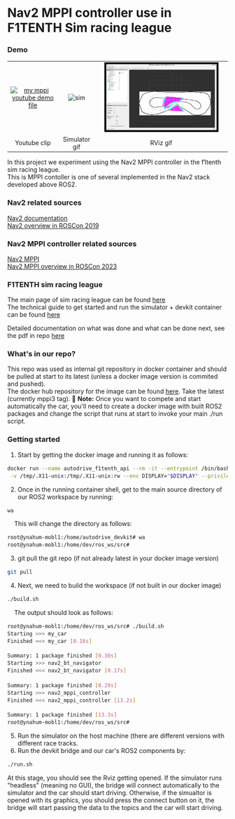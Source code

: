 # **Nav2 MPPI controller use in F1TENTH Sim racing league**

### Demo

<table>
  <tr>
    <td align="center"><a href="https://www.youtube.com/watch?v=0iHc1kHdg5M"><img src="https://img.youtube.com/vi/0iHc1kHdg5M/0.jpg" width="70%" alt="my mppi youtube demo file "></a></td>
    <td align="center"><img src="./media/AutoDRIVESimulator2025-06-18.gif" width="90%" alt="sim"></td>
    <td align="center"><img src="./media/mppi_speed_low_variance_rviz.gif" width="90%" alt="rviz"></td>
  </tr>
  <tr>
    <td align="center">Youtube clip</td>
    <td align="center">Simulator gif</td>
    <td align="center">RViz gif</td>
  </tr>
</table>
 


In this project we experiment using the Nav2 MPPI controller in the f1tenth sim racing league.  
This is MPPI contoller is one of several implemented in the Nav2 stack developed above ROS2.  

### Nav2 related sources  
[Nav2 documentation](https://docs.nav2.org/index.html)  
[Nav2 overview in ROSCon 2019](https://vimeo.com/378682188)  

### Nav2 MPPI controller related sources  
[Nav2 MPPI](https://docs.nav2.org/configuration/packages/configuring-mppic.html)  
[Nav2 MPPI overview in ROSCon 2023](https://vimeo.com/879001391)  

### F1TENTH sim racing league  
The main page of sim racing league can be found [here](https://autodrive-ecosystem.github.io/competitions/f1tenth-sim-racing-cdc-2024/)  
The technical guide to get started and run the simulator + devkit container can be found [here](https://autodrive-ecosystem.github.io/competitions/f1tenth-sim-racing-guide/)  

Detailed documentation on what was done and what can be done next, see the pdf in repo [here](./race_car_project_report.pdf)

### What's in our repo?
This repo was used as internal git repository in docker container and should be pulled at start to its latest (unless a docker image version is commited and pushed).  
The docker hub repository for the image can be found [here](https://hub.docker.com/repository/docker/ynahum/ad_f1_api/general). Take the latest (currently mppi3 tag).
📝 **Note:** Once you want to compete and start automatically the car, you'll need to create a docker image with built ROS2 packages and change the script that runs at start to invoke your main ./run script.  

### Getting started

1. Start by getting the docker image and running it as follows:
```bash
docker run --name autodrive_f1tenth_api --rm -it --entrypoint /bin/bash --network=host --ipc=host \
 -v /tmp/.X11-unix:/tmp/.X11-unix:rw --env DISPLAY="$DISPLAY" --privileged ynahum/ad_f1_api:mppi_3
```

2. Once in the running container shell, get to the main source directory of our ROS2 workspace by running:  
```bash
wa
```  
&nbsp;&nbsp;&nbsp;&nbsp;This will change the directory as follows:
```bash
root@ynahum-mobl1:/home/autodrive_devkit# wa
root@ynahum-mobl1:/home/dev/ros_ws/src#
```

3. git pull the git repo (if not already latest in your docker image version)  
```bash
git pull
```

4. Next, we need to build the workspace (if not built in our docker image)
```bash
./build.sh
```
&nbsp;&nbsp;&nbsp;&nbsp;The output should look as follows:
```bash
root@ynahum-mobl1:/home/dev/ros_ws/src# ./build.sh 
Starting >>> my_car  
Finished <<< my_car [0.18s]                     

Summary: 1 package finished [0.30s]
Starting >>> nav2_bt_navigator
Finished <<< nav2_bt_navigator [0.17s]                     

Summary: 1 package finished [0.29s]
Starting >>> nav2_mppi_controller
Finished <<< nav2_mppi_controller [13.2s]                       

Summary: 1 package finished [13.3s]
root@ynahum-mobl1:/home/dev/ros_ws/src#
```
5. Run the simulator on the host machine (there are different versions with different race tracks.  
6. Run the devkit bridge and our car's ROS2 components by:  
```bash
./run.sh
```

At this stage, you should see the Rviz getting opened. If the simulator runs "headless" (meaning no GUI), the bridge will connect automatically to the simulator and the car should start driving.  Otherwise, if the simualtor is opened with its graphics, you should press the connect button on it, the bridge will start passing the data to the topics and the car will start driving.  
